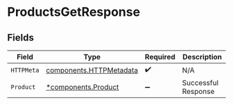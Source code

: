 # ProductsGetResponse


## Fields

| Field                                                              | Type                                                               | Required                                                           | Description                                                        |
| ------------------------------------------------------------------ | ------------------------------------------------------------------ | ------------------------------------------------------------------ | ------------------------------------------------------------------ |
| `HTTPMeta`                                                         | [components.HTTPMetadata](../../models/components/httpmetadata.md) | :heavy_check_mark:                                                 | N/A                                                                |
| `Product`                                                          | [*components.Product](../../models/components/product.md)          | :heavy_minus_sign:                                                 | Successful Response                                                |